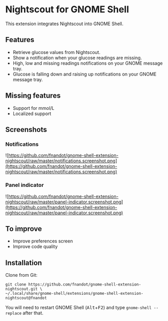 # Nightscout for GNOME Shell
This extension integrates Nightscout into GNOME Shell.

## Features
* Retrieve glucose values from Nightscout.
* Show a notification when your glucose readings are missing.
* High, low and missing readings notifications on your GNOME message tray.
* Glucose is falling down and raising up notifications on your GNOME message tray.

## Missing features
* Support for mmol/L
* Localized support

## Screenshots

### Notifications
![https://github.com/fnandot/gnome-shell-extension-nightscout/raw/master/notifications.screenshot.png](https://github.com/fnandot/gnome-shell-extension-nightscout/raw/master/notifications.screenshot.png)

### Panel indicator
![https://github.com/fnandot/gnome-shell-extension-nightscout/raw/master/panel-indicator.screenshot.png](https://github.com/fnandot/gnome-shell-extension-nightscout/raw/master/panel-indicator.screenshot.png)

## To improve
* Improve preferences screen
* Improve code quality

## Installation
Clone from Git:
```
git clone https://github.com/fnandot/gnome-shell-extension-nightscout.git \
~/.local/share/gnome-shell/extensions/gnome-shell-extension-nightscout@fnandot
```

You will need to restart GNOME Shell (<kbd>Alt</kbd>+<kbd>F2</kbd>) and type `gnome-shell --replace` after that.
